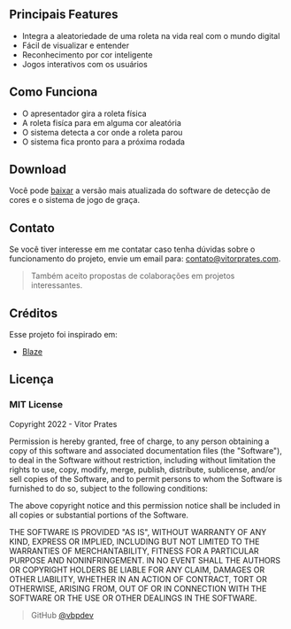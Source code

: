 ## Principais Features

* Integra a aleatoriedade de uma roleta na vida real com o mundo digital
* Fácil de visualizar e entender
* Reconhecimento por cor inteligente
* Jogos interativos com os usuários

## Como Funciona

- O apresentador gira a roleta física
- A roleta fisíca para em alguma cor aleatória
- O sistema detecta a cor onde a roleta parou
- O sistema fica pronto para a próxima rodada

## Download
Você pode [baixar](https://github.com/linkdarelease/) a versão mais atualizada do software de detecção de cores e o sistema de jogo de graça.

## Contato

Se você tiver interesse em me contatar caso tenha dúvidas sobre o funcionamento do projeto, envie um email para: <contato@vitorprates.com>.

> Também aceito propostas de colaborações em projetos interessantes.

## Créditos

Esse projeto foi inspirado em:

- [Blaze](https://blaze.com/)

## Licença

### MIT License

Copyright 2022 - Vitor Prates

Permission is hereby granted, free of charge, to any person obtaining a copy of this software and associated documentation files (the "Software"), to deal in the Software without restriction, including without limitation the rights to use, copy, modify, merge, publish, distribute, sublicense, and/or sell copies of the Software, and to permit persons to whom the Software is furnished to do so, subject to the following conditions:

The above copyright notice and this permission notice shall be included in all copies or substantial portions of the Software.

THE SOFTWARE IS PROVIDED "AS IS", WITHOUT WARRANTY OF ANY KIND, EXPRESS OR IMPLIED, INCLUDING BUT NOT LIMITED TO THE WARRANTIES OF MERCHANTABILITY, FITNESS FOR A PARTICULAR PURPOSE AND NONINFRINGEMENT. IN NO EVENT SHALL THE AUTHORS OR COPYRIGHT HOLDERS BE LIABLE FOR ANY CLAIM, DAMAGES OR OTHER LIABILITY, WHETHER IN AN ACTION OF CONTRACT, TORT OR OTHERWISE, ARISING FROM, OUT OF OR IN CONNECTION WITH THE SOFTWARE OR THE USE OR OTHER DEALINGS IN THE SOFTWARE.

> GitHub [@vbpdev](https://github.com/vbpdev)


